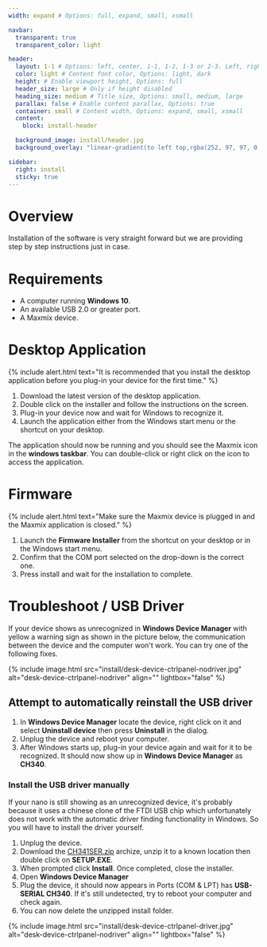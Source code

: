 ```yaml
---
width: expand # Options: full, expand, small, xsmall

navbar:
  transparent: true
  transparent_color: light

header:
  layout: 1-1 # Options: left, center, 1-1, 1-2, 1-3 or 2-3. Left, right options display this pages title and subtitle. 1-1, 1-2, 1-3 or 2-3 options display content of block file/s.
  color: light # Content font color, Options: light, dark
  height: # Enable viewport height, Options: full
  header_size: large # Only if height disabled
  heading_size: medium # Title size, Options: small, medium, large
  parallax: false # Enable content parallax, Options: true
  container: small # Content width, Options: expand, small, xsmall
  content:
    block: install-header

  background_image: install/header.jpg
  background_overlay: "linear-gradient(to left top,rgba(252, 97, 97, 0.8) 0%, rgba(69, 69, 69, 0.8) 80%)"

sidebar:
  right: install
  sticky: true
---
```


# Overview

Installation of the software is very straight forward but we are providing step by step instructions just in case.

# Requirements

- A computer running **Windows 10**.
- An available USB 2.0 or greater port.
- A Maxmix device.

# Desktop Application

{% include alert.html text="It is recommended that you install the desktop application before you plug-in your device for the first time." %}

1. Download the latest version of the desktop application.
2. Double click on the installer and follow the instructions on the screen.
3. Plug-in your device now and wait for Windows to recognize it.
4. Launch the application either from the Windows start menu or the shortcut on your desktop.

The application should now be running and you should see the Maxmix icon in the **windows taskbar**.
You can double-click or right click on the icon to access the application.

# Firmware

{% include alert.html text="Make sure the Maxmix device is plugged in and the Maxmix application is closed." %}

1. Launch the **Firmware Installer** from the shortcut on your desktop or in the Windows start menu.
2. Confirm that the COM port selected on the drop-down is the correct one.
3. Press install and wait for the installation to complete.

# Troubleshoot / USB Driver

If your device shows as unrecognized in **Windows Device Manager** with yellow a warning sign as shown in the picture below, the communication between the device and the computer won't work. You can try one of the following fixes.

{% include image.html
    src="install/desk-device-ctrlpanel-nodriver.jpg"
    alt="desk-device-ctrlpanel-nodriver"
    align=""
    lightbox="false"
%}

## Attempt to automatically reinstall the USB driver

1. In **Windows Device Manager** locate the device, right click on it and select **Uninstall device** then press **Uninstall** in the dialog.
2. Unplug the device and reboot your computer.
3. After Windows starts up, plug-in your device again and wait for it to be recognized. It should now show up in **Windows Device Manager** as **CH340**.

### Install the USB driver manually

If your nano is still showing as an unrecognized device, it's probably because it uses a chinese clone of the FTDI USB chip which unfortunately does not work with the automatic driver finding functionality in Windows. So you will have to install the driver yourself.

1. Unplug the device.
2. Download the [CH341SER.zip](/uploads/CH341SER.zip) archize, unzip it to a known location then double click on **SETUP.EXE**.
3. When prompted click **Install**. Once completed, close the installer.
4. Open **Windows Device Manager**
5. Plug the device, it should now appears in Ports (COM & LPT) has **USB-SERIAL CH340**. If it's still undetected, try to reboot your computer and check again.
6. You can now delete the unzipped install folder.

{% include image.html
    src="install/desk-device-ctrlpanel-driver.jpg"
    alt="desk-device-ctrlpanel-nodriver"
    align=""
    lightbox="false"
%}
